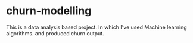 # churn-modelling
This is a data analysis based project. In which I've used Machine learning algorithms. and produced churn output.
